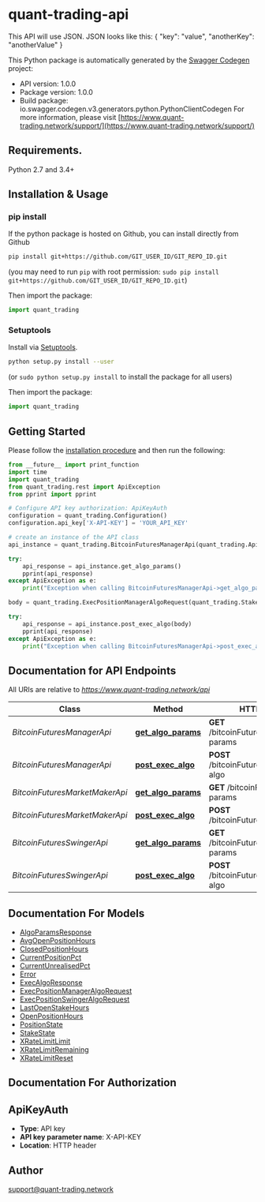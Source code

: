 # quant-trading-api
This API will use JSON.         JSON looks like this:                {         \"key\": \"value\",         \"anotherKey\": \"anotherValue\"       }

This Python package is automatically generated by the [Swagger Codegen](https://github.com/swagger-api/swagger-codegen) project:

- API version: 1.0.0
- Package version: 1.0.0
- Build package: io.swagger.codegen.v3.generators.python.PythonClientCodegen
For more information, please visit [https://www.quant-trading.network/support/](https://www.quant-trading.network/support/)

## Requirements.

Python 2.7 and 3.4+

## Installation & Usage
### pip install

If the python package is hosted on Github, you can install directly from Github

```sh
pip install git+https://github.com/GIT_USER_ID/GIT_REPO_ID.git
```
(you may need to run `pip` with root permission: `sudo pip install git+https://github.com/GIT_USER_ID/GIT_REPO_ID.git`)

Then import the package:
```python
import quant_trading 
```

### Setuptools

Install via [Setuptools](http://pypi.python.org/pypi/setuptools).

```sh
python setup.py install --user
```
(or `sudo python setup.py install` to install the package for all users)

Then import the package:
```python
import quant_trading
```

## Getting Started

Please follow the [installation procedure](#installation--usage) and then run the following:

```python
from __future__ import print_function
import time
import quant_trading
from quant_trading.rest import ApiException
from pprint import pprint

# Configure API key authorization: ApiKeyAuth
configuration = quant_trading.Configuration()
configuration.api_key['X-API-KEY'] = 'YOUR_API_KEY'

# create an instance of the API class
api_instance = quant_trading.BitcoinFuturesManagerApi(quant_trading.ApiClient(configuration))

try:
    api_response = api_instance.get_algo_params()
    pprint(api_response)
except ApiException as e:
    print("Exception when calling BitcoinFuturesManagerApi->get_algo_params: %s\n" % e)

body = quant_trading.ExecPositionManagerAlgoRequest(quant_trading.StakeState.CLOSED, quant_trading.StakeState.CLOSED, 0.0, 0.0, 0.0, 0.0, 0.0) # ExecPositionManagerAlgoRequest | A JSON object containing the current position manager algorithm information.

try:
    api_response = api_instance.post_exec_algo(body)
    pprint(api_response)
except ApiException as e:
    print("Exception when calling BitcoinFuturesManagerApi->post_exec_algo: %s\n" % e)
```

## Documentation for API Endpoints

All URIs are relative to *https://www.quant-trading.network/api*

Class | Method | HTTP request | Description
------------ | ------------- | ------------- | -------------
*BitcoinFuturesManagerApi* | [**get_algo_params**](docs/BitcoinFuturesManagerApi.md#get_algo_params) | **GET** /bitcoinFuturesManager/algo-params | 
*BitcoinFuturesManagerApi* | [**post_exec_algo**](docs/BitcoinFuturesManagerApi.md#post_exec_algo) | **POST** /bitcoinFuturesManager/exec-algo | 
*BitcoinFuturesMarketMakerApi* | [**get_algo_params**](docs/BitcoinFuturesMarketMakerApi.md#get_algo_params) | **GET** /bitcoinFuturesMm/algo-params | 
*BitcoinFuturesMarketMakerApi* | [**post_exec_algo**](docs/BitcoinFuturesMarketMakerApi.md#post_exec_algo) | **POST** /bitcoinFuturesMm/exec-algo | 
*BitcoinFuturesSwingerApi* | [**get_algo_params**](docs/BitcoinFuturesSwingerApi.md#get_algo_params) | **GET** /bitcoinFuturesSwinger/algo-params | 
*BitcoinFuturesSwingerApi* | [**post_exec_algo**](docs/BitcoinFuturesSwingerApi.md#post_exec_algo) | **POST** /bitcoinFuturesSwinger/exec-algo | 

## Documentation For Models

 - [AlgoParamsResponse](docs/AlgoParamsResponse.md)
 - [AvgOpenPositionHours](docs/AvgOpenPositionHours.md)
 - [ClosedPositionHours](docs/ClosedPositionHours.md)
 - [CurrentPositionPct](docs/CurrentPositionPct.md)
 - [CurrentUnrealisedPct](docs/CurrentUnrealisedPct.md)
 - [Error](docs/Error.md)
 - [ExecAlgoResponse](docs/ExecAlgoResponse.md)
 - [ExecPositionManagerAlgoRequest](docs/ExecPositionManagerAlgoRequest.md)
 - [ExecPositionSwingerAlgoRequest](docs/ExecPositionSwingerAlgoRequest.md)
 - [LastOpenStakeHours](docs/LastOpenStakeHours.md)
 - [OpenPositionHours](docs/OpenPositionHours.md)
 - [PositionState](docs/PositionState.md)
 - [StakeState](docs/StakeState.md)
 - [XRateLimitLimit](docs/XRateLimitLimit.md)
 - [XRateLimitRemaining](docs/XRateLimitRemaining.md)
 - [XRateLimitReset](docs/XRateLimitReset.md)

## Documentation For Authorization


## ApiKeyAuth

- **Type**: API key
- **API key parameter name**: X-API-KEY
- **Location**: HTTP header


## Author

support@quant-trading.network
